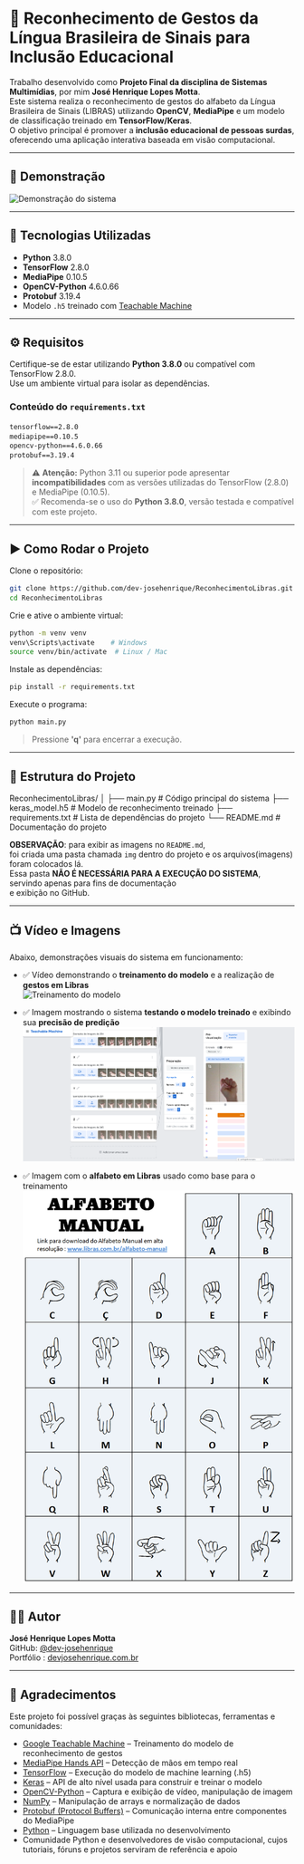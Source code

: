 # 🤟 Reconhecimento de Gestos da Língua Brasileira de Sinais para Inclusão Educacional


Trabalho desenvolvido como **Projeto Final da disciplina de Sistemas Multimídias**, por mim **José Henrique Lopes Motta**.  
Este sistema realiza o reconhecimento de gestos do alfabeto da Língua Brasileira de Sinais (LIBRAS) utilizando **OpenCV**, **MediaPipe** e um modelo de classificação treinado em **TensorFlow/Keras**.  
O objetivo principal é promover a **inclusão educacional de pessoas surdas**, oferecendo uma aplicação interativa baseada em visão computacional.


---

## 📸 Demonstração

![Demonstração do sistema](img/OIUFSC.gif)

---

## 🚀 Tecnologias Utilizadas

- **Python** 3.8.0
- **TensorFlow** 2.8.0
- **MediaPipe** 0.10.5
- **OpenCV-Python** 4.6.0.66
- **Protobuf** 3.19.4
- Modelo `.h5` treinado com [Teachable Machine](https://teachablemachine.withgoogle.com/)

---

## ⚙️ Requisitos

Certifique-se de estar utilizando **Python 3.8.0** ou compatível com TensorFlow 2.8.0.  
Use um ambiente virtual para isolar as dependências.


### Conteúdo do `requirements.txt`

```txt
tensorflow==2.8.0
mediapipe==0.10.5
opencv-python==4.6.0.66
protobuf==3.19.4
```

> ⚠️ **Atenção:** Python 3.11 ou superior pode apresentar **incompatibilidades** com as versões utilizadas do TensorFlow (2.8.0) e MediaPipe (0.10.5).  
> ✅ Recomenda-se o uso do **Python 3.8.0**, versão testada e compatível com este projeto.


---

## ▶️ Como Rodar o Projeto

Clone o repositório:

```bash
git clone https://github.com/dev-josehenrique/ReconhecimentoLibras.git
cd ReconhecimentoLibras
```

Crie e ative o ambiente virtual:

```bash
python -m venv venv
venv\Scripts\activate    # Windows
source venv/bin/activate  # Linux / Mac
```

Instale as dependências:

```bash
pip install -r requirements.txt
```

Execute o programa:

```bash
python main.py
```

> Pressione **'q'** para encerrar a execução.

---

## 📂 Estrutura do Projeto

ReconhecimentoLibras/
│
├── main.py              # Código principal do sistema
├── keras_model.h5       # Modelo de reconhecimento treinado
├── requirements.txt     # Lista de dependências do projeto
└── README.md            # Documentação do projeto

**OBSERVAÇÃO**: para exibir as imagens no `README.md`,  
foi criada uma pasta chamada `img` dentro do projeto e os arquivos(imagens) foram colocados lá.  
Essa pasta **NÃO É NECESSÁRIA PARA A EXECUÇÃO DO SISTEMA**, servindo apenas para fins de documentação  
e exibição no GitHub.


---

## 📺 Vídeo e Imagens

Abaixo, demonstrações visuais do sistema em funcionamento:

- ✅ Vídeo demonstrando o **treinamento do modelo** e a realização de **gestos em Libras**  
  ![Treinamento do modelo](img/modelo_treinamento.gif)

- ✅ Imagem mostrando o sistema **testando o modelo treinado** e exibindo sua **precisão de predição**  
  ![Teste do modelo](img/modelo_testando_resultado.png)

- ✅ Imagem com o **alfabeto em Libras** usado como base para o treinamento  
  ![Alfabeto em Libras](img/alfabeto_libras.png)


---


## 👨‍💻 Autor

**José Henrique Lopes Motta**  
GitHub: [@dev-josehenrique](https://github.com/dev-josehenrique)<br>
Portfólio : [devjosehenrique.com.br](https://devjosehenrique.com.br)

---

## 🙏 Agradecimentos

Este projeto foi possível graças às seguintes bibliotecas, ferramentas e comunidades:

- [Google Teachable Machine](https://teachablemachine.withgoogle.com/) – Treinamento do modelo de reconhecimento de gestos
- [MediaPipe Hands API](https://google.github.io/mediapipe/solutions/hands.html) – Detecção de mãos em tempo real
- [TensorFlow](https://www.tensorflow.org/) – Execução do modelo de machine learning (.h5)
- [Keras](https://keras.io/) – API de alto nível usada para construir e treinar o modelo
- [OpenCV-Python](https://pypi.org/project/opencv-python/) – Captura e exibição de vídeo, manipulação de imagem
- [NumPy](https://numpy.org/) – Manipulação de arrays e normalização de dados
- [Protobuf (Protocol Buffers)](https://developers.google.com/protocol-buffers) – Comunicação interna entre componentes do MediaPipe
- [Python](https://www.python.org/) – Linguagem base utilizada no desenvolvimento
- Comunidade Python e desenvolvedores de visão computacional, cujos tutoriais, fóruns e projetos serviram de referência e apoio
